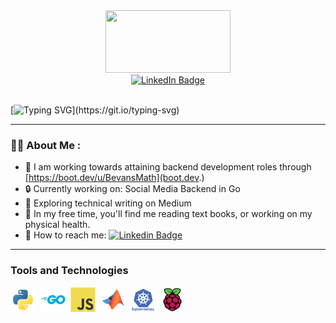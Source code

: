 <div id="header" align="center">
  <img src="https://media.giphy.com/media/1C8bHHJturSx2/giphy.gif" width="200" height="100"/>
</div>

<div id="badges" align="center">
  <a href="https://www.linkedin.com/in/brandon-evans-563116164/">
    <img src="https://img.shields.io/badge/LinkedIn-blue?style=for-the-badge&logo=linkedin&logoColor=white" alt="LinkedIn Badge"/>
  </a>
</div>
<div id="profile-counter" align="center">
  <img src="https://komarev.com/ghpvc/?username=BevansMath&style=flat-square&color=blue" alt=""/>
</div>

[![Typing SVG](https://readme-typing-svg.herokuapp.com?font=Roboto+Condensed&duration=4979&color=F7135B&center=true&vCenter=true&lines=Hello%2C+friend.+Welcome+to+my+Github.)](https://git.io/typing-svg)

---

### :man_technologist: About Me :

- :key: I am working towards attaining backend development roles through [https://boot.dev/u/BevansMath](boot.dev.) 
- :lock: Currently working on: Social Media Backend in Go
- :seedling: Exploring technical writing on Medium
- :bicyclist: In my free time, you'll find me reading text books, or working on my physical health.
- :mega: How to reach me: [![Linkedin Badge](https://img.shields.io/badge/-Brandon-blue?style=flat&logo=Linkedin&logoColor=white)](https://www.linkedin.com/in/brandon-evans-563116164/)

---

### Tools and Technologies
<div>
  <img src="https://github.com/devicons/devicon/blob/master/icons/python/python-original.svg"         title="Python" alt="Python width="40" height="40"/>&nbsp;
  <img src="https://github.com/devicons/devicon/blob/master/icons/go/go-original-wordmark.svg"
  title="Go" alt="Go" width="40" height="40"/>&nbsp;
  <img src="https://github.com/devicons/devicon/blob/master/icons/javascript/javascript-original.svg" title="JavaScript" alt="JavaScript" width="40" height="40"/>&nbsp;
  <img src="https://github.com/devicons/devicon/blob/master/icons/matlab/matlab-original.svg" title="Matlab" alt="Matlab" width="40" height="40"/>&nbsp;
  <img src="https://github.com/devicons/devicon/blob/master/icons/kubernetes/kubernetes-plain-wordmark.svg" title="Kubernetes" alt="Kubernetes" width="40 height="40"/>&nbsp;
  <img src="https://github.com/devicons/devicon/blob/master/icons/raspberrypi/raspberrypi-original.svg" title="Raspberry Pi" Alt="Raspberry Pi" width="40" height="40"
</div>
